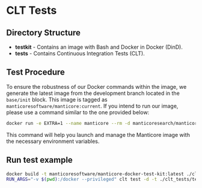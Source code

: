 # CLT Tests

## Directory Structure

* **testkit** - Contains an image with Bash and Docker in Docker (DinD).
* **tests** - Contains Continuous Integration Tests (CLT).

## Test Procedure

To ensure the robustness of our Docker commands within the image, we generate the latest image from the development branch located in the `base/init` block. This image is tagged as `manticoresoftware/manticore:current`. If you intend to run our image, please use a command similar to the one provided below:
```bash
docker run -e EXTRA=1 --name manticore --rm -d manticoresearch/manticore:current
```
This command will help you launch and manage the Manticore image with the necessary environment variables.

## Run test example

```bash
docker build -t manticoresoftware/manticore-docker-test-kit:latest ./clt_tests/testkit/
RUN_ARGS="-v $(pwd):/docker --privileged" clt test -d -t ./clt_tests/tests/simple.rec manticoresoftware/manticore-docker-test-kit:latest
```
